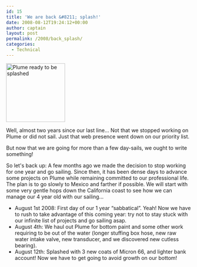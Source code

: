 ```yaml
---
id: 15
title: 'We are back &#8211; splash!'
date: 2008-08-12T19:24:12+00:00
author: captain
layout: post
permalink: /2008/back_splash/
categories:
  - Technical
---
```

[<img class="inlineleft " title="2008-08_travellift" src="/assets/2008/08/2008-08_travellift-160x160.jpg" alt="Plume ready to be splashed" width="160" height="160" />](/assets/2008/08/2008-08_travellift.jpg)

Well, almost two years since our last line&#8230; Not that we stopped working on
Plume or did not sail. Just that web presence went down on our priority list.

But now that we are going for more than a few day-sails, we ought to write
something!

So let's back up: A few months ago we made the decision to stop working
for one year and go sailing. Since then, it has been dense days to advance some
projects on Plume while remaining committed to our professional life. The plan
is to go slowly to Mexico and farther if possible. We will start with some very
gentle hops down the California coast to see how we can manage our 4 year old
with our sailing&#8230;

  * August 1st 2008: First day of our 1 year &#8220;sabbatical&#8221;. Yeah! Now
    we have to rush to take advantage of this coming year: try not to stay stuck
    with our infinite list of projects and go sailing asap.
  * August 4th: We haul out Plume for bottom paint and some other work requiring
    to be out of the water (longer stuffing box hose, new raw water intake
    valve, new transducer, and we discovered new cutless bearing).
  * August 12th: Splashed with 3 new coats of Micron 66, and lighter bank
    account! Now we have to get going to avoid growth on our bottom!